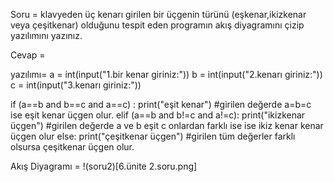 Soru = klavyeden üç kenarı girilen bir üçgenin türünü (eşkenar,ikizkenar veya çeşitkenar) olduğunu tespit eden programın akış diyagramını çizip yazılımını yazınız.

Cevap = 

yazılımı=
a = int(input("1.bir kenar giriniz:")) 
b = int(input("2.kenarı giriniz:")) 
c = int(input("3.kenarı giriniz:"))

if (a==b and b==c and a==c) :
    print("eşit kenar") #girilen değerde a=b=c ise eşit kenar üçgen olur.
elif (a==b and b!=c and a!=c):
    print("ikizkenar üçgen")  #girilen değerde a ve b eşit c onlardan farklı ise ise ikiz kenar kenar üçgen olur
else:
    print("çeşitkenar üçgen") #girilen tüm değerler farklı olsursa çeşitkenar üçgen olur.
    

Akış Diyagramı = 
!(soru2)[6.ünite 2.soru.png]
